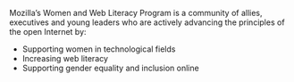 Mozilla’s Women and Web Literacy Program is a community of allies, executives and young leaders who are actively advancing the principles of the open Internet by:

- Supporting women in technological fields
- Increasing web literacy
- Supporting gender equality and inclusion online
